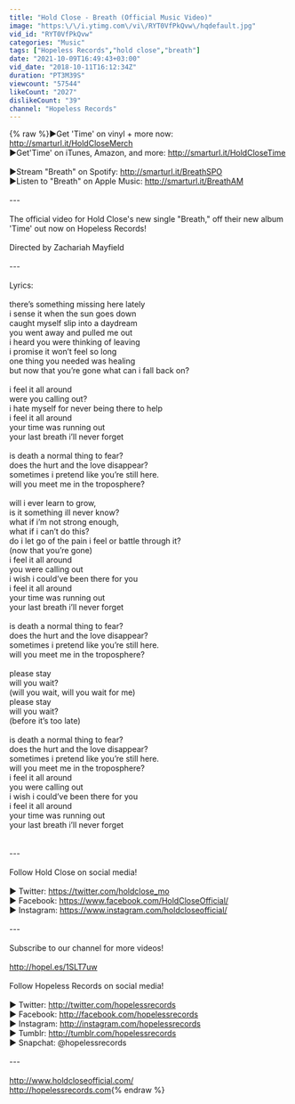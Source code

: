 ```yaml
---
title: "Hold Close - Breath (Official Music Video)"
image: "https:\/\/i.ytimg.com\/vi\/RYT0VfPkQvw\/hqdefault.jpg"
vid_id: "RYT0VfPkQvw"
categories: "Music"
tags: ["Hopeless Records","hold close","breath"]
date: "2021-10-09T16:49:43+03:00"
vid_date: "2018-10-11T16:12:34Z"
duration: "PT3M39S"
viewcount: "57544"
likeCount: "2027"
dislikeCount: "39"
channel: "Hopeless Records"
---
```

{% raw %}►Get 'Time' on vinyl + more now: <a rel="nofollow" target="blank" href="http://smarturl.it/HoldCloseMerch">http://smarturl.it/HoldCloseMerch</a><br />►Get'Time' on iTunes, Amazon, and more: <a rel="nofollow" target="blank" href="http://smarturl.it/HoldCloseTime">http://smarturl.it/HoldCloseTime</a><br /><br />►Stream &quot;Breath&quot; on Spotify: <a rel="nofollow" target="blank" href="http://smarturl.it/BreathSPO">http://smarturl.it/BreathSPO</a><br />►Listen to &quot;Breath&quot; on Apple Music: <a rel="nofollow" target="blank" href="http://smarturl.it/BreathAM">http://smarturl.it/BreathAM</a><br /><br />---<br /><br />The official video for Hold Close's new single &quot;Breath,&quot; off their new album 'Time' out now on Hopeless Records! <br /><br />Directed by Zachariah Mayfield<br /><br />---<br /><br />Lyrics:<br /><br />there’s something missing here lately <br />i sense it when the sun goes down<br />caught myself slip into a daydream<br />you went away and pulled me out<br />i heard you were thinking of leaving<br />i promise it won’t feel so long<br />one thing you needed was healing<br />but now that you’re gone what can i fall back on?<br /><br />i feel it all around<br />were you calling out?<br />i hate myself for never being there to help<br />i feel it all around<br />your time was running out<br />your last breath i’ll never forget<br /><br />is death a normal thing to fear?<br />does the hurt and the love disappear?<br />sometimes i pretend like you’re still here.<br />will you meet me in the troposphere? <br /><br />will i ever learn to grow,<br />is it something ill never know?<br />what if i’m not strong enough,<br />what if i can’t do this?<br />do i let go of the pain i feel or battle through it? <br />(now that you’re gone)<br />i feel it all around<br />you were calling out<br />i wish i could’ve been there for you<br />i feel it all around<br />your time was running out<br />your last breath i’ll never forget<br /><br />is death a normal thing to fear?<br />does the hurt and the love disappear?<br />sometimes i pretend like you’re still here.<br />will you meet me in the troposphere? <br /><br />please stay <br />will you wait?<br />(will you wait, will you wait for me)<br />please stay<br />will you wait?<br />(before it’s too late)<br /><br />is death a normal thing to fear?<br />does the hurt and the love disappear?<br />sometimes i pretend like you’re still here.<br />will you meet me in the troposphere? <br />i feel it all around<br />you were calling out<br />i wish i could’ve been there for you<br />i feel it all around<br />your time was running out<br />your last breath i’ll never forget<br /><br /><br />---<br /><br />Follow Hold Close on social media!<br /><br />► Twitter: <a rel="nofollow" target="blank" href="https://twitter.com/holdclose_mo">https://twitter.com/holdclose_mo</a><br />► Facebook: <a rel="nofollow" target="blank" href="https://www.facebook.com/HoldCloseOfficial/">https://www.facebook.com/HoldCloseOfficial/</a><br />► Instagram: <a rel="nofollow" target="blank" href="https://www.instagram.com/holdcloseofficial/">https://www.instagram.com/holdcloseofficial/</a><br /><br />---<br /><br />Subscribe to our channel for more videos!<br /><br /><a rel="nofollow" target="blank" href="http://hopel.es/1SLT7uw">http://hopel.es/1SLT7uw</a><br /><br />Follow Hopeless Records on social media!<br /><br />► Twitter: <a rel="nofollow" target="blank" href="http://twitter.com/hopelessrecords">http://twitter.com/hopelessrecords</a><br />► Facebook: <a rel="nofollow" target="blank" href="http://facebook.com/hopelessrecords">http://facebook.com/hopelessrecords</a><br />► Instagram: <a rel="nofollow" target="blank" href="http://instagram.com/hopelessrecords">http://instagram.com/hopelessrecords</a><br />► Tumblr: <a rel="nofollow" target="blank" href="http://tumblr.com/hopelessrecords">http://tumblr.com/hopelessrecords</a><br />► Snapchat: @hopelessrecords<br /><br />---<br /><br /><a rel="nofollow" target="blank" href="http://www.holdcloseofficial.com/">http://www.holdcloseofficial.com/</a><br /><a rel="nofollow" target="blank" href="http://hopelessrecords.com">http://hopelessrecords.com</a>{% endraw %}
